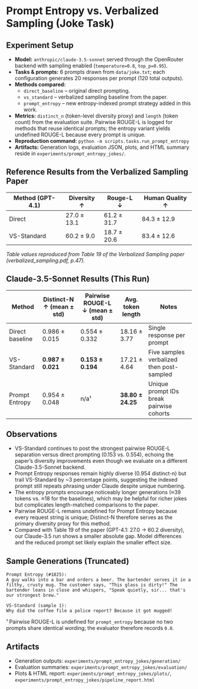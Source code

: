 # Prompt Entropy vs. Verbalized Sampling (Joke Task)

## Experiment Setup
- **Model:** `anthropic/claude-3.5-sonnet` served through the OpenRouter backend with sampling enabled (`temperature=0.8`, `top_p=0.95`).
- **Tasks & prompts:** 6 prompts drawn from `data/joke.txt`; each configuration generates 20 responses per prompt (120 total outputs).
- **Methods compared:**
  - `direct_baseline` – original direct prompting.
  - `vs_standard` – verbalized sampling baseline from the paper.
  - `prompt_entropy` – new entropy-indexed prompt strategy added in this work.
- **Metrics:** `distinct_n` (token-level diversity proxy) and `length` (token count) from the evaluation suite. Pairwise ROUGE-L is logged for methods that reuse identical prompts; the entropy variant yields undefined ROUGE-L because every prompt is unique.
- **Reproduction command:** `python -m scripts.tasks.run_prompt_entropy`
- **Artifacts:** Generation logs, evaluation JSON, plots, and HTML summary reside in `experiments/prompt_entropy_jokes/`.

## Reference Results from the Verbalized Sampling Paper

| Method (GPT-4.1) | Diversity ↑ | Rouge-L ↓ | Human Quality ↑ |
|------------------|-------------|-----------|-----------------|
| Direct           | 27.0 ± 13.1 | 61.2 ± 31.7 | 84.3 ± 12.9 |
| VS-Standard      | 60.2 ± 9.0  | 18.7 ± 20.6 | 83.4 ± 12.6 |

*Table values reproduced from Table 19 of the Verbalized Sampling paper (verbalized_sampling.pdf, p.47).*

## Claude-3.5-Sonnet Results (This Run)

| Method | Distinct-N ↑ (mean ± std) | Pairwise ROUGE-L ↓ (mean ± std) | Avg. token length | Notes |
|--------|---------------------------|---------------------------------|--------------------|-------|
| Direct baseline | 0.986 ± 0.015 | 0.554 ± 0.332 | 18.16 ± 3.77 | Single response per prompt |
| VS-Standard     | **0.987 ± 0.021** | **0.153 ± 0.194** | 17.21 ± 4.64 | Five samples verbalized then post-sampled |
| Prompt Entropy  | 0.954 ± 0.048 | n/a¹ | **38.80 ± 24.25** | Unique prompt IDs break pairwise cohorts |

## Observations
- VS-Standard continues to post the strongest pairwise ROUGE-L separation versus direct prompting (0.153 vs. 0.554), echoing the paper’s diversity improvements even though we evaluate on a different Claude-3.5-Sonnet backend.
- Prompt Entropy responses remain highly diverse (0.954 distinct-n) but trail VS-Standard by ~3 percentage points, suggesting the indexed prompt still repeats phrasing under Claude despite unique numbering.
- The entropy prompts encourage noticeably longer generations (≈39 tokens vs. ≈18 for the baselines), which may be helpful for richer jokes but complicates length-matched comparisons to the paper.
- Pairwise ROUGE-L remains undefined for Prompt Entropy because every request string is unique; Distinct-N therefore serves as the primary diversity proxy for this method.
- Compared with Table 19 of the paper (GPT-4.1: 27.0 → 60.2 diversity), our Claude-3.5 run shows a smaller absolute gap. Model differences and the reduced prompt set likely explain the smaller effect size.

## Sample Generations (Truncated)

```
Prompt Entropy (#1825):
A guy walks into a bar and orders a beer. The bartender serves it in a filthy, crusty mug. The customer says, "This glass is dirty!" The bartender leans in close and whispers, "Speak quietly, sir... that's our strongest brew."

VS-Standard (sample 1):
Why did the coffee file a police report? Because it got mugged!
```

¹ Pairwise ROUGE-L is undefined for `prompt_entropy` because no two prompts share identical wording; the evaluator therefore records `0.0`.

## Artifacts
- Generation outputs: `experiments/prompt_entropy_jokes/generation/`
- Evaluation summaries: `experiments/prompt_entropy_jokes/evaluation/`
- Plots & HTML report: `experiments/prompt_entropy_jokes/plots/`, `experiments/prompt_entropy_jokes/pipeline_report.html`
